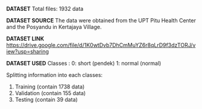 **DATASET**
Total files: 1932 data

**DATASET SOURCE**
The data were obtained from the UPT Pitu Health Center and the Posyandu in Kertajaya Village.

**DATASET LINK**
https://drive.google.com/file/d/1K0wtDvb7DhCmMuYZ6r8qLrD9f3dzTORJ/view?usp=sharing

**DATASET USED**
Classes :
0: short (pendek) 
1: normal (normal)

Splitting information into each classes:
1. Training (contain 1738 data)
2. Validation (contain 155 data)
3. Testing (contain 39 data)
